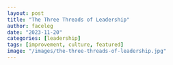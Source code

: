 ```yaml
---
layout: post
title: "The Three Threads of Leadership"
author: faceleg
date: "2023-11-20"
categories: [leadership]
tags: [improvement, culture, featured]
image: "/images/the-three-threads-of-leadership.jpg"
---
```

